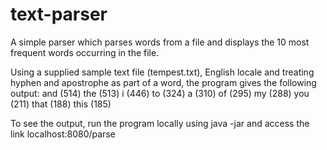 # text-parser
A simple parser which parses words from a file and displays the 10 most frequent words occurring in the file. 

Using a supplied sample text file (tempest.txt), English locale and treating hyphen and apostrophe as part of a word, the program gives the following output:
and (514)
the (513)
i (446)
to (324)
a (310)
of (295)
my (288)
you (211)
that (188)
this (185)

To see the output, run the program locally using java -jar and access the link localhost:8080/parse 
